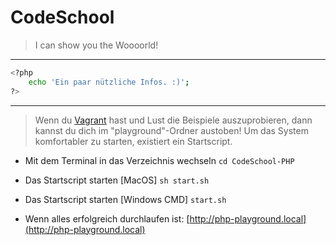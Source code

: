 # CodeSchool

> I can show you the Woooorld!

***

```sh
<?php
    echo 'Ein paar nützliche Infos. :)';
?>
```

***

> Wenn du [Vagrant](https://github.com/Assimilationstheorie/VagrantByMe) hast und Lust die Beispiele auszuprobieren, dann kannst du dich im "playground"-Ordner austoben! Um das System komfortabler zu starten, existiert ein Startscript. 

* Mit dem Terminal in das Verzeichnis wechseln
`
cd CodeSchool-PHP
`

* Das Startscript starten [MacOS]
`
sh start.sh
`

* Das Startscript starten [Windows CMD]
`
start.sh
`

* Wenn alles erfolgreich durchlaufen ist: 
[http://php-playground.local](http://php-playground.local)
